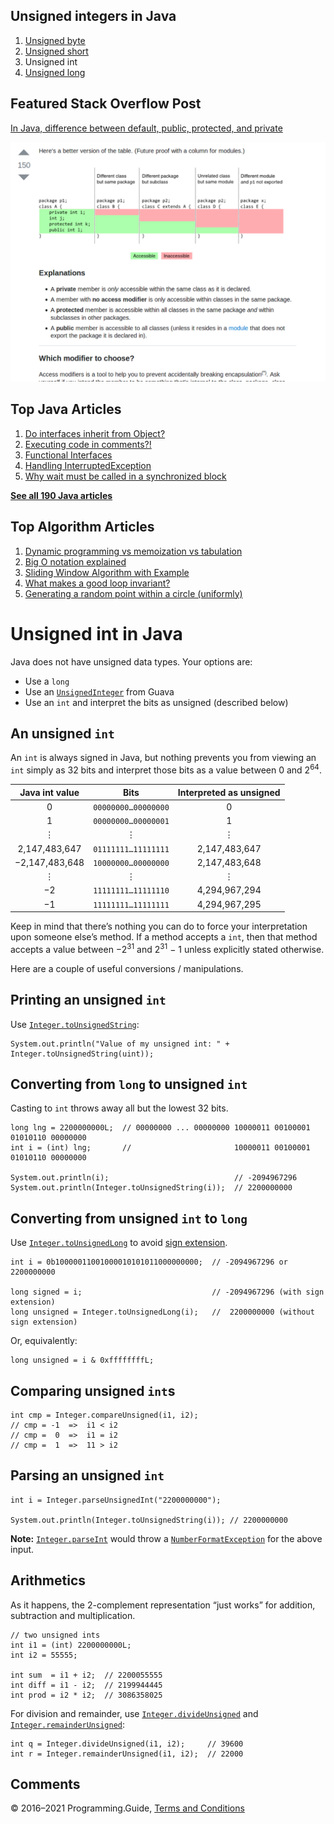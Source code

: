 



## Unsigned integers in Java

1.  [Unsigned byte](unsigned-byte.html)
2.  [Unsigned short](unsigned-short.html)
3.  Unsigned int
4.  [Unsigned long](unsigned-long.html)

## Featured Stack Overflow Post

[In Java, difference between default, public, protected, and private](https://stackoverflow.com/a/33627846/276052)

[<img src="../images/so-featured-33627846.png" alt="StackOverflow screenshot thumbnail" class="screenshot" />](https://stackoverflow.com/a/33627846/276052)



## Top Java Articles

1.  [Do interfaces inherit from Object?](do-interfaces-inherit-from-object.html)
2.  [Executing code in comments?!](executing-code-in-comments.html)
3.  [Functional Interfaces](functional-interfaces.html)
4.  [Handling InterruptedException](handling-interrupted-exceptions.html)
5.  [Why wait must be called in a synchronized block](why-wait-must-be-in-synchronized.html)

[**See all 190 Java articles**](index.html)

## Top Algorithm Articles

1.  [Dynamic programming vs memoization vs tabulation](../dynamic-programming-vs-memoization-vs-tabulation.html)
2.  [Big O notation explained](../big-o-notation-explained.html)
3.  [Sliding Window Algorithm with Example](../sliding-window-example.html)
4.  [What makes a good loop invariant?](../what-makes-a-good-loop-invariant.html)
5.  [Generating a random point within a circle (uniformly)](../random-point-within-circle.html)

# Unsigned int in Java

Java does not have unsigned data types. Your options are:

- Use a `long`
- Use an [`UnsignedInteger`](https://guava.dev/releases/snapshot-jre/api/docs/com/google/common/primitives/UnsignedInteger.html) from Guava
- Use an `int` and interpret the bits as unsigned (described below)

## An unsigned `int`

An `int` is always signed in Java, but nothing prevents you from viewing an `int` simply as 32 bits and interpret those bits as a value between 0 and 2<sup>64</sup>.

<table><thead><tr class="header"><th style="text-align: center;">Java int value</th><th style="text-align: center;">Bits</th><th style="text-align: center;">Interpreted as unsigned</th></tr></thead><tbody><tr class="odd"><td style="text-align: center;">0</td><td style="text-align: center;"><code>00000000…00000000</code></td><td style="text-align: center;">0</td></tr><tr class="even"><td style="text-align: center;">1</td><td style="text-align: center;"><code>00000000…00000001</code></td><td style="text-align: center;">1</td></tr><tr class="odd"><td style="text-align: center;">⋮</td><td style="text-align: center;">⋮</td><td style="text-align: center;">⋮</td></tr><tr class="even"><td style="text-align: center;">2,147,483,647</td><td style="text-align: center;"><code>01111111…11111111</code></td><td style="text-align: center;">2,147,483,647</td></tr><tr class="odd"><td style="text-align: center;">−2,147,483,648</td><td style="text-align: center;"><code>10000000…00000000</code></td><td style="text-align: center;">2,147,483,648</td></tr><tr class="even"><td style="text-align: center;">⋮</td><td style="text-align: center;">⋮</td><td style="text-align: center;">⋮</td></tr><tr class="odd"><td style="text-align: center;">−2</td><td style="text-align: center;"><code>11111111…11111110</code></td><td style="text-align: center;">4,294,967,294</td></tr><tr class="even"><td style="text-align: center;">−1</td><td style="text-align: center;"><code>11111111…11111111</code></td><td style="text-align: center;">4,294,967,295</td></tr></tbody></table>

Keep in mind that there’s nothing you can do to force your interpretation upon someone else’s method. If a method accepts a `int`, then that method accepts a value between −2<sup>31</sup> and <span class="nowrap">2<sup>31</sup> − 1</span> unless explicitly stated otherwise.

Here are a couple of useful conversions / manipulations.

## Printing an unsigned `int`

Use [`Integer.toUnsignedString`](https://docs.oracle.com/javase/8/docs/api/java/lang/Integer.html#toUnsignedString-int-):

    System.out.println("Value of my unsigned int: " + Integer.toUnsignedString(uint));

## Converting from `long` to unsigned `int`

Casting to `int` throws away all but the lowest 32 bits.

    long lng = 2200000000L;  // 00000000 ... 00000000 10000011 00100001 01010110 00000000
    int i = (int) lng;       //                       10000011 00100001 01010110 00000000

    System.out.println(i);                            // -2094967296
    System.out.println(Integer.toUnsignedString(i));  // 2200000000

## Converting from unsigned `int` to `long`

Use [`Integer.toUnsignedLong`](https://docs.oracle.com/javase/8/docs/api/java/lang/Integer.html#toUnsignedLong-int-) to avoid [sign extension](https://en.wikipedia.org/wiki/Sign_extension).

    int i = 0b10000011001000010101011000000000;  // -2094967296 or 2200000000

    long signed = i;                             // -2094967296 (with sign extension)
    long unsigned = Integer.toUnsignedLong(i);   //  2200000000 (without sign extension)

Or, equivalently:

    long unsigned = i & 0xffffffffL;

## Comparing unsigned `int`s

    int cmp = Integer.compareUnsigned(i1, i2);
    // cmp = -1  =>  i1 < i2
    // cmp =  0  =>  i1 = i2
    // cmp =  1  =>  11 > i2

## Parsing an unsigned `int`

    int i = Integer.parseUnsignedInt("2200000000");

    System.out.println(Integer.toUnsignedString(i)); // 2200000000

**Note:** [`Integer.parseInt`](https://docs.oracle.com/javase/8/docs/api/java/lang/Integer.html#parseInt-java.lang.String-) would throw a [`NumberFormatException`](https://docs.oracle.com/javase/8/docs/api/java/lang/NumberFormatException.html) for the above input.

## Arithmetics

As it happens, the 2-complement representation “just works” for addition, subtraction and multiplication.

    // two unsigned ints
    int i1 = (int) 2200000000L;
    int i2 = 55555;

    int sum  = i1 + i2;  // 2200055555
    int diff = i1 - i2;  // 2199944445
    int prod = i2 * i2;  // 3086358025

For division and remainder, use [`Integer.divideUnsigned`](https://docs.oracle.com/javase/8/docs/api/java/lang/Integer.html#divideUnsigned-int-int-) and [`Integer.remainderUnsigned`](https://docs.oracle.com/javase/8/docs/api/java/lang/Integer.html#remainderUnsigned-int-int-):

    int q = Integer.divideUnsigned(i1, i2);     // 39600
    int r = Integer.remainderUnsigned(i1, i2);  // 22000

## Comments



© 2016–2021 Programming.Guide, [Terms and Conditions](../terms-and-conditions.html)
